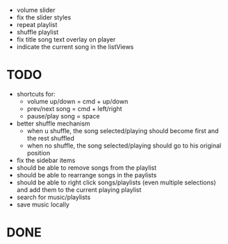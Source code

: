 - volume slider
- fix the slider styles
- repeat playlist
- shuffle playlist
- fix title song text overlay on player
- indicate the current song in the listViews

# TODO
- shortcuts for:
  - volume up/down = cmd + up/down
  - prev/next song = cmd + left/right
  - pause/play song = space
- better shuffle mechanism
  - when u shuffle, the song selected/playing should become first and the rest shuffled
  - when no shuffle, the song selected/playing should go to his original position
- fix the sidebar items
- should be able to remove songs from the playlist
- should be able to rearrange songs in the paylists
- should be able to right click songs/playlists (even multiple selections) and add them to the current playing playlist
- search for music/playlists
- save music locally

# DONE
